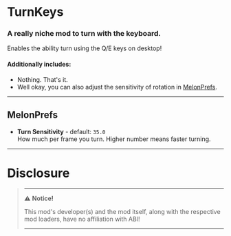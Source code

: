 ﻿# TurnKeys

### A really niche mod to turn with the keyboard.

Enables the ability turn using the Q/E keys on desktop!

#### Additionally includes:
+ Nothing. That's it.
+ Well okay, you can also adjust the sensitivity of rotation in [MelonPrefs](#melonprefs).

---

## MelonPrefs
* **Turn Sensitivity** - default: `35.0`<br>
How much per frame you turn. Higher number means faster turning.
---

# Disclosure  

> ---
> ⚠️ **Notice!**  
>
> This mod's developer(s) and the mod itself, along with the respective mod loaders, have no affiliation with ABI!
>
> ---